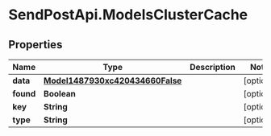 # SendPostApi.ModelsClusterCache

## Properties
Name | Type | Description | Notes
------------ | ------------- | ------------- | -------------
**data** | [**Model1487930xc420434660False**](Model1487930xc420434660False.md) |  | [optional] 
**found** | **Boolean** |  | [optional] 
**key** | **String** |  | [optional] 
**type** | **String** |  | [optional] 


